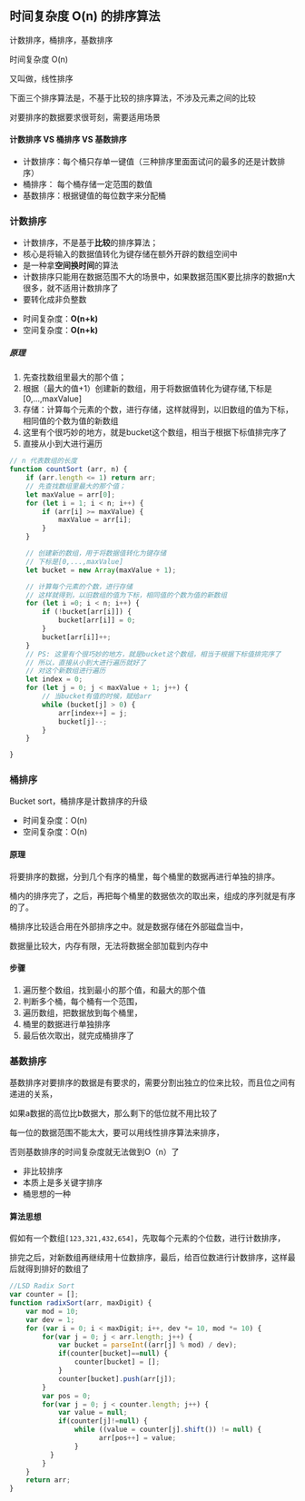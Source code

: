 ## 时间复杂度 O(n) 的排序算法



计数排序，桶排序，基数排序 

时间复杂度 O(n)

又叫做，线性排序

下面三个排序算法是，不基于比较的排序算法，不涉及元素之间的比较

对要排序的数据要求很苛刻，需要适用场景



#### 计数排序 VS 桶排序 VS 基数排序

* 计数排序：每个桶只存单一键值（三种排序里面面试问的最多的还是计数排序）
* 桶排序： 每个桶存储一定范围的数值
* 基数排序：根据键值的每位数字来分配桶



### 计数排序

* 计数排序，不是基于**比较**的排序算法；
* 核心是将输入的数据值转化为键存储在额外开辟的数组空间中
* 是一种拿**空间换时间**的算法
* 计数排序只能用在数据范围不大的场景中，如果数据范围K要比排序的数据n大很多，就不适用计数排序了
* 要转化成非负整数

- 时间复杂度：**O(n+k)**
- 空间复杂度：**O(n+k)**



##### 原理

1. 先查找数组里最大的那个值；
2. 根据（最大的值+1）创建新的数组，用于将数据值转化为键存储,下标是[0,...,maxValue]
3. 存储：计算每个元素的个数，进行存储，这样就得到，以旧数组的值为下标，相同值的个数为值的新数组
4. 这里有个很巧妙的地方，就是bucket这个数组，相当于根据下标值排完序了
5. 直接从小到大进行遍历



```js
// n 代表数组的长度
function countSort (arr, n) {
    if (arr.length <= 1) return arr;
    // 先查找数组里最大的那个值；
    let maxValue = arr[0];
    for (let i = 1; i < n; i++) {
        if (arr[i] >= maxValue) {
            maxValue = arr[i];
        }
    }

    // 创建新的数组，用于将数据值转化为键存储
    // 下标是[0,...,maxValue]
    let bucket = new Array(maxValue + 1);

    // 计算每个元素的个数，进行存储
    // 这样就得到，以旧数组的值为下标，相同值的个数为值的新数组
    for (let i =0; i < n; i++) {
        if (!bucket[arr[i]]) {
            bucket[arr[i]] = 0;
        }
        bucket[arr[i]]++;
    }
    // PS: 这里有个很巧妙的地方，就是bucket这个数组，相当于根据下标值排完序了
    // 所以，直接从小到大进行遍历就好了
    // 对这个新数组进行遍历
    let index = 0;
    for (let j = 0; j < maxValue + 1; j++) {
        // 当bucket有值的时候，赋给arr
        while (bucket[j] > 0) {
            arr[index++] = j;
            bucket[j]--;
        }
    }

}
```



### 桶排序

Bucket sort，桶排序是计数排序的升级

- 时间复杂度：O(n)
- 空间复杂度：O(n)



#### 原理

将要排序的数据，分到几个有序的桶里，每个桶里的数据再进行单独的排序。

桶内的排序完了，之后，再把每个桶里的数据依次的取出来，组成的序列就是有序的了。



桶排序比较适合用在外部排序之中。就是数据存储在外部磁盘当中，

数据量比较大，内存有限，无法将数据全部加载到内存中



#### 步骤

1. 遍历整个数组，找到最小的那个值，和最大的那个值
2. 判断多个桶，每个桶有一个范围，
3. 遍历数组，把数据放到每个桶里，
4. 桶里的数据进行单独排序
5. 最后依次取出，就完成桶排序了



### 基数排序



基数排序对要排序的数据是有要求的，需要分割出独立的位来比较，而且位之间有递进的关系，

如果a数据的高位比b数据大，那么剩下的低位就不用比较了

每一位的数据范围不能太大，要可以用线性排序算法来排序，

否则基数排序的时间复杂度就无法做到O（n）了



* 非比较排序
* 本质上是多关键字排序
* 桶思想的一种



#### 算法思想

假如有一个数组`[123,321,432,654]`，先取每个元素的个位数，进行计数排序，

排完之后，对新数组再继续用十位数排序，最后，给百位数进行计数排序，这样最后就得到排好的数组了



```js
//LSD Radix Sort
var counter = [];
function radixSort(arr, maxDigit) {
    var mod = 10;
    var dev = 1;
    for (var i = 0; i < maxDigit; i++, dev *= 10, mod *= 10) {
        for(var j = 0; j < arr.length; j++) {
            var bucket = parseInt((arr[j] % mod) / dev);
            if(counter[bucket]==null) {
                counter[bucket] = [];
            }
            counter[bucket].push(arr[j]);
        }
        var pos = 0;
        for(var j = 0; j < counter.length; j++) {
            var value = null;
            if(counter[j]!=null) {
                while ((value = counter[j].shift()) != null) {
                      arr[pos++] = value;
                }
          }
        }
    }
    return arr;
}
```











